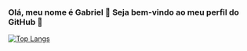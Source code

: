 ### Olá, meu nome é Gabriel 👋 Seja bem-vindo ao meu perfil do GitHub 💾
[![Top Langs](https://github-readme-stats.vercel.app/api/top-langs/?username=gabbrielol&layout=compact)](https://github.com/anuraghazra/github-readme-stats)
